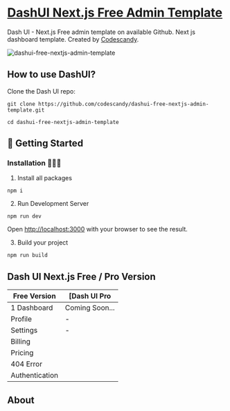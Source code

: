 # [DashUI Next.js Free Admin Template](https://dashui-free-nextjs-admin-template.vercel.app/)
Dash UI - Next.js Free admin template on available Github. Next js dashboard template. Created by [Codescandy](https://codescandy.com/).

![dashui-free-nextjs-admin-template](https://user-images.githubusercontent.com/68774600/231716707-3da30d19-b826-4692-b03a-fed41376d250.jpg)

 
## How to use DashUI?

Clone the Dash UI repo:
```
git clone https://github.com/codescandy/dashui-free-nextjs-admin-template.git
```
```
cd dashui-free-nextjs-admin-template
```

##  🚀 Getting Started 

### Installation 👨🏻‍💻

1. Install all packages

```
npm i
```

2. Run Development Server

```
npm run dev
```
Open [http://localhost:3000](http://localhost:3000) with your browser to see the result.


3. Build your project

```
npm run build
```

## Dash UI Next.js Free / Pro Version

| Free Version        | [Dash UI Pro
|---------------------|-------------------------------------------- |
| 1 Dashboard      | Coming Soon...                                |
| Profile      | -                                           |
| Settings | -                                     |
| Billing |
| Pricing |
| 404 Error |
| Authentication |

## About
